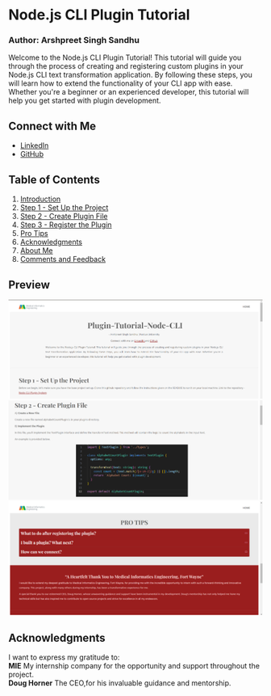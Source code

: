 # Node.js CLI Plugin Tutorial
### Author: Arshpreet Singh Sandhu

Welcome to the Node.js CLI Plugin Tutorial! This tutorial will guide you through the process of creating and registering custom plugins in your Node.js CLI text transformation application. By following these steps, you will learn how to extend the functionality of your CLI app with ease. Whether you're a beginner or an experienced developer, this tutorial will help you get started with plugin development.

## Connect with Me

- [LinkedIn](https://www.linkedin.com/in/arshpreet-singh-sandhu/)
- [GitHub](https://github.com/arshpreetsinghsandhu)

## Table of Contents

1. [Introduction](#introduction)
2. [Step 1 - Set Up the Project](#step-1---set-up-the-project)
3. [Step 2 - Create Plugin File](#step-2---create-plugin-file)
4. [Step 3 - Register the Plugin](#step-3---register-the-plugin)
5. [Pro Tips](#pro-tips)
6. [Acknowledgments](#acknowledgments)
7. [About Me](#about-me)
8. [Comments and Feedback](#comments-and-feedback)

## Preview
![Refer to this image](readme_images/i1.png)
![Refer to this image](readme_images/i2.png)
![Refer to this image](readme_images/i3.png)

## Acknowledgments

I want to express my gratitude to: <br>
**MIE**  My internship company for the opportunity and support throughout the project. <br>
**Doug Horner** The CEO,for his invaluable guidance and mentorship.<br>
